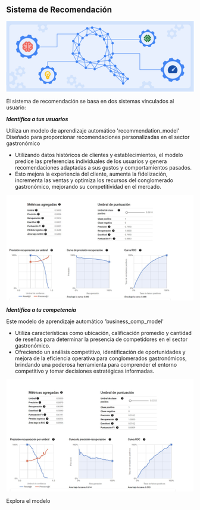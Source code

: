 ## Sistema de Recomendación

<p align="center">
  <img src="/Images/ML_Header.png" alt="Logo" />
</p>

El sistema de recomendación se basa en dos sistemas vinculados al usuario:

*__Identifica a tus usuarios__*

Utiliza un modelo de aprendizaje automático 'recommendation_model' 
Diseñado para proporcionar recomendaciones personalizadas en el sector gastronómico
  - Utilizando datos históricos de clientes y establecimientos, el modelo predice las preferencias individuales de los usuarios y genera recomendaciones adaptadas a sus gustos y comportamientos pasados. 
  - Esto mejora la experiencia del cliente, aumenta la fidelización, incrementa las ventas y optimiza los recursos del conglomerado gastronómico, mejorando su competitividad en el mercado.

<p align="center">
  <img src="/Machine Learning/modelo_recomendacion_usario.jpg" alt="Logo" />
</p>

*__Identifica a tu competencia__*

Este modelo de aprendizaje automático 'business_comp_model'
  - Utiliza características como ubicación, calificación promedio y cantidad de reseñas para determinar la presencia de competidores en el sector gastronómico. 
  - Ofreciendo un análisis competitivo, identificación de oportunidades y mejora de la eficiencia operativa para conglomerados gastronómicos, brindando una poderosa herramienta para comprender el entorno competitivo y tomar decisiones estratégicas informadas.

<p align="center">
  <img src="/Machine Learning/modelo_prediccion_competencia.jpg" alt="Logo" />
</p>

Explora el modelo